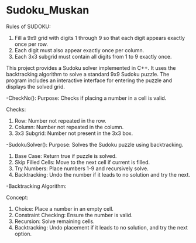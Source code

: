 # Sudoku_Muskan

Rules of SUDOKU:
1. Fill a 9x9 grid with digits 1 through 9 so that each digit appears exactly once per row.
2. Each digit must also appear exactly once per column.
3. Each 3x3 subgrid must contain all digits from 1 to 9 exactly once.

This project provides a Sudoku solver implemented in C++. 
It uses the backtracking algorithm to solve a standard 9x9 Sudoku puzzle. 
The program includes an interactive interface for entering the puzzle and displays the solved grid.

-CheckNo():
Purpose: Checks if placing a number in a cell is valid.

Checks:
1. Row: Number not repeated in the row.
2. Column: Number not repeated in the column.
3. 3x3 Subgrid: Number not present in the 3x3 box.


-SudokuSolver():
Purpose: Solves the Sudoku puzzle using backtracking.

1. Base Case: Return true if puzzle is solved.
2. Skip Filled Cells: Move to the next cell if current is filled.
3. Try Numbers: Place numbers 1-9 and recursively solve.
4. Backtracking: Undo the number if it leads to no solution and try the next.

-Backtracking Algorithm:

Concept:
1. Choice: Place a number in an empty cell.
2. Constraint Checking: Ensure the number is valid.
3. Recursion: Solve remaining cells.
4. Backtracking: Undo placement if it leads to no solution, and try the next option.
